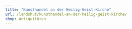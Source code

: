 ```yaml
---
title: "Kunsthandel an der Heilig-Geist-Kirche"
url: /landshut/kunsthandel-an-der-heilig-geist-kirche/
shop: Antiquitäten
---
```

